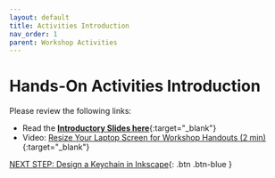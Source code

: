 ```yaml
---
layout: default
title: Activities Introduction
nav_order: 1
parent: Workshop Activities
---
```

# Hands-On Activities Introduction

Please review the following links:

- Read the [**Introductory Slides here**](https://docs.google.com/presentation/d/1VbgItM_aRbBeTPhDEidvCN5_U1dzWZaruOFG76OqU7k/edit#slide=id.g43cf57a7c2_0_0){:target="_blank"}
- Video: [Resize Your Laptop Screen for Workshop Handouts (2 min)](https://www.youtube.com/watch?v=Igk5hZUfzN0){:target="_blank"}

[NEXT STEP: Design a Keychain in Inkscape](1-Keychain.html){: .btn .btn-blue }
